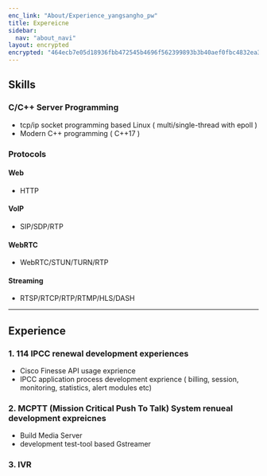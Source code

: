 ```yaml
---
enc_link: "About/Experience_yangsangho_pw"
title: Expereicne
sidebar:
  nav: "about_navi"
layout: encrypted
encrypted: "464ecb7e05d18936fbb472545b4696f562399893b3b40aef0fbc4832ea35199d"
---
```


## Skills
### C/C++ Server Programming
- tcp/ip socket programming based Linux ( multi/single-thread with epoll )
- Modern C++ programming ( C++17 )
### Protocols
#### Web
- HTTP
#### VoIP
- SIP/SDP/RTP
#### WebRTC
- WebRTC/STUN/TURN/RTP 
#### Streaming
- RTSP/RTCP/RTP/RTMP/HLS/DASH
---
## Experience
### 1. 114 IPCC renewal development experiences
 - Cisco Finesse API usage exprience
 - IPCC application process development exprience ( billing, session, monitoring, statistics, alert modules etc)

### 2. MCPTT (Mission Critical Push To Talk) System renueal development expreicnes
 - Build Media Server
 - development test-tool based Gstreamer 

### 3. IVR
